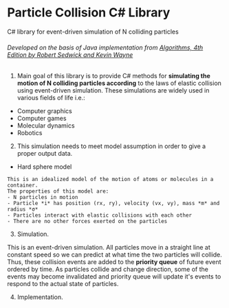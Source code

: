 # Particle Collision C# Library
C# library for event-driven simulation of N colliding particles
###### Developed on the basis of Java implementation from [Algorithms, 4th Edition by Robert Sedwick and Kevin Wayne](https://algs4.cs.princeton.edu/61event/)

1. Main goal of this library is to provide C# methods for **simulating the motion of N colliding particles according** to the laws of elastic collision using event-driven simulation.
These simulations are widely used in various fields of life i.e.:
  - Computer graphics
  - Computer games
  - Molecular dynamics
  - Robotics

2. This simulation needs to meet model assumption in order to give a proper output data.
- Hard sphere model
```
This is an idealized model of the motion of atoms or molecules in a container.
The properties of this model are:
- N particles in motion
- Particle *i* has position (rx, ry), velocity (vx, vy), mass *m* and radius *σ*
- Particles interact with elastic collisions with each other
- There are no other forces exerted on the particles
```

3. Simulation.

This is an event-driven simulation. All particles move in a straight line at constant speed so we can predict at what time the two particles will collide. 
Thus, these collision events are added to the **priority queue** of future event ordered by time. As particles collide and change direction, some of the events may become invalidated and priority queue will update it's events to respond to the actual state of particles.

4. Implementation.
